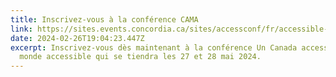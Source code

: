 ```yaml
---
title: Inscrivez-vous à la conférence CAMA
link: https://sites.events.concordia.ca/sites/accessconf/fr/accessible-canada-accessible-world
date: 2024-02-26T19:04:23.447Z
excerpt: Inscrivez-vous dès maintenant à la conférence Un Canada accessible, Un
  monde accessible qui se tiendra les 27 et 28 mai 2024.
---
```

